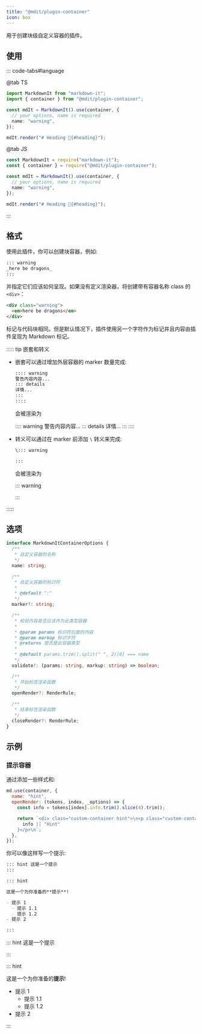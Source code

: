 ```yaml
---
title: "@mdit/plugin-container"
icon: box
---
```


用于创建块级自定义容器的插件。

<!-- more -->

## 使用

::: code-tabs#language

@tab TS

```ts
import MarkdownIt from "markdown-it";
import { container } from "@mdit/plugin-container";

const mdIt = MarkdownIt().use(container, {
  // your options, name is required
  name: "warning",
});

mdIt.render("# Heading 🎉{#heading}");
```

@tab JS

```ts
const MarkdownIt = require("markdown-it");
const { container } = require("@mdit/plugin-container");

const mdIt = MarkdownIt().use(container, {
  // your options, name is required
  name: "warning",
});

mdIt.render("# Heading 🎉{#heading}");
```

:::

## 格式

使用此插件，你可以创建块容器，例如:

```md
::: warning
_here be dragons_
:::
```

并指定它们应该如何呈现。如果没有定义渲染器，将创建带有容器名称 class 的 `<div>`：

```html
<div class="warning">
  <em>here be dragons</em>
</div>
```

标记与代码块相同。但是默认情况下，插件使用另一个字符作为标记并且内容由插件呈现为 Markdown 标记。

::::: tip 嵌套和转义

- 嵌套可以通过增加外层容器的 marker 数量完成:

  ```md
  :::: warning
  警告内容内容...
  ::: details
  详情...
  :::
  ::::
  ```

  会被渲染为

  :::: warning
  警告内容内容...
  ::: details
  详情...
  :::
  ::::

- 转义可以通过在 marker 前添加 `\` 转义来完成:

  ```md
  \::: warning

  :::
  ```

  会被渲染为

  \::: warning

  :::

:::::

## 选项

```ts
interface MarkdownItContainerOptions {
  /**
   * 自定义容器的名称
   */
  name: string;

  /**
   * 自定义容器的标识符
   *
   * @default ":"
   */
  marker?: string;

  /**
   * 校验内容是否应该作为此类型容器
   *
   * @param params 标识符后面的内容
   * @param markup 标识字符
   * @returns 是否是此容器类型
   *
   * @default params.trim().split(" ", 2)[0] === name
   */
  validate?: (params: string, markup: string) => boolean;

  /**
   * 开始标签渲染函数
   */
  openRender?: RenderRule;

  /**
   * 结束标签渲染函数
   */
  closeRender?: RenderRule;
}
```

## 示例

### 提示容器

通过添加一些样式和:

```js
md.use(container, {
  name: "hint",
  openRender: (tokens, index, _options) => {
    const info = tokens[index].info.trim().slice(4).trim();

    return `<div class="custom-container hint">\n<p class="custom-container-title">${
      info || "Hint"
    }</p>\n`;
  },
});
```

你可以像这样写一个提示:

```md
::: hint 这是一个提示
:::

::: hint

这是一个为你准备的**提示**!

- 提示 1
  - 提示 1.1
  - 提示 1.2
- 提示 2

:::
```

::: hint 这是一个提示

:::

::: hint

这是一个为你准备的**提示**!

- 提示 1
  - 提示 1.1
  - 提示 1.2
- 提示 2

:::

